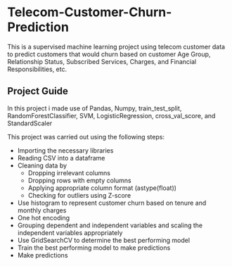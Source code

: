# Telecom-Customer-Churn-Prediction
This is a supervised machine learning project using telecom customer data to predict customers that would churn based on customer Age Group, Relationship Status, Subscribed Services, Charges, and Financial Responsibilities, etc.
## Project Guide
In this project i made use of Pandas, Numpy, train_test_split, RandomForestClassifier, SVM, LogisticRegression, cross_val_score, and StandardScaler

This project was carried out using the following steps:
* Importing the necessary libraries 
* Reading CSV into a dataframe
* Cleaning data by
  * Dropping irrelevant columns
  * Dropping rows with empty columns
  * Applying appropriate column format (astype(float))
  * Checking for outliers using Z-score
* Use histogram to represent customer churn based on tenure and monthly charges
* One hot encoding
* Grouping dependent and independent variables and scaling the independent variables appropriately
* Use GridSearchCV to determine the best performing model
* Train the best performing model to make predictions 
* Make predictions
